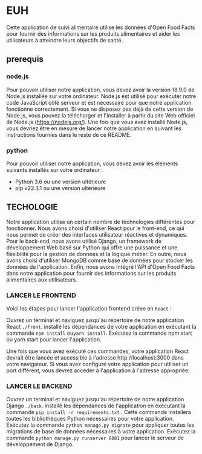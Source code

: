 # EUH

Cette application de suivi alimentaire utilise les données d'Open Food Facts pour fournir des informations sur les produits alimentaires et aider les utilisateurs à atteindre leurs objectifs de santé.

## prerequis

### node.js
Pour pouvoir utiliser notre application, vous devez avoir la version 18.9.0 de Node.js installée sur votre ordinateur. Node.js est utilisé pour exécuter notre code JavaScript côté serveur et est nécessaire pour que notre application fonctionne correctement. Si vous ne disposez pas déjà de cette version de Node.js, vous pouvez la télécharger et l'installer à partir du site Web officiel de Node.js (https://nodejs.org/). Une fois que vous avez installé Node.js, vous devriez être en mesure de lancer notre application en suivant les instructions fournies dans le reste de ce README.

### python
Pour pouvoir utiliser notre application, vous devez avoir les éléments suivants installés sur votre ordinateur :
- Python 3.6 ou une version ultérieure
- pip v22.3.1 ou une version ultérieure

## TECHOLOGIE
Notre application utilise un certain nombre de technologies différentes pour fonctionner. Nous avons choisi d'utiliser React pour le front-end, ce qui nous permet de créer des interfaces utilisateur réactives et dynamiques. Pour le back-end, nous avons utilisé Django, un framework de développement Web basé sur Python qui offre une puissance et une flexibilité pour la gestion de données et la logique métier. En outre, nous avons choisi d'utiliser MongoDB comme base de données pour stocker les données de l'application. Enfin, nous avons intégré l'API d'Open Food Facts dans notre application pour fournir des informations sur les produits alimentaires aux utilisateurs.

### LANCER LE FRONTEND

Voici les étapes pour lancer l'application frontend créee en ```React``` :

Ouvrez un terminal et naviguez jusqu'au répertoire de notre application React ```./front```.
installé les dépendances de votre application en exécutant la commande ```npm install``` ou```yarn install```.
Exécutez la commande npm start ou yarn start pour lancer l'application.

Une fois que vous avez exécuté ces commandes, votre application React devrait être lancée et accessible à l'adresse http://localhost:3000 dans votre navigateur. Si vous avez configuré votre application pour utiliser un port différent, vous devrez accéder à l'application à l'adresse appropriée.


### LANCER LE BACKEND

Ouvrez un terminal et naviguez jusqu'au répertoire de notre application Django ```./back```.
installé les dépendances de l'application en exécutant la commande ```pip install -r requirements.txt``` . Cette commande installera toutes les bibliothèques Python nécessaires pour votre application.
Exécutez la commande ```python manage.py migrate``` pour appliquer toutes les migrations de base de données nécessaires à votre application.
Exécutez la commande ```python manage.py runserver 8081``` pour lancer le serveur de développement de Django.

